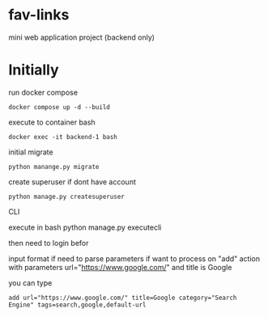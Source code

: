 # fav-links

mini web application project (backend only)

# Initially

run docker compose

```
docker compose up -d --build
```

execute to container bash

```
docker exec -it backend-1 bash
```

initial migrate

```
python manange.py migrate
```

create superuser if dont have account

```
python manage.py createsuperuser
```

CLI

execute in bash
python manage.py executecli

then need to login befor

input format if need to parse parameters
if want to process on "add" action with parameters url="https://www.google.com/" and title is Google

you can type

```
add url="https://www.google.com/" title=Google category="Search Engine" tags=search,google,default-url
```
